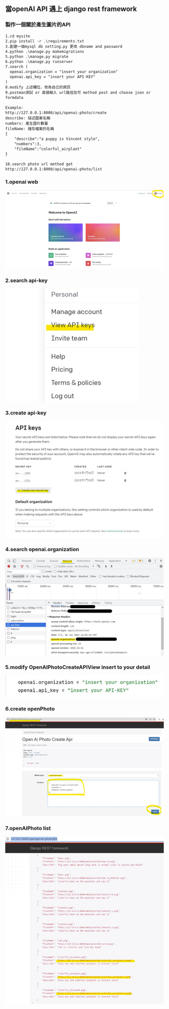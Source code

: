 ## 當openAI API 遇上 django rest framework
### 製作一個關於產生圖片的API

```
1.cd mysite 
2.pip install -r .\requirements.txt 
3.創建一個mysql db setting.py 更改 dbname and password
4.python .\manage.py makemigrations 
5.python .\manage.py migrate
6.python .\manage.py runserver
7.search (
  openai.organization = "insert your organization"
  openai.api_key = "insert your API-KEY"
)
8.modify 上述欄位，改為自己的資訊
9.postman測試 or 直接輸入 url路徑及可 method post and choose json or formdata

Example:
http://127.0.0.1:8000/api/openai-photo/create
describe: 描述圖案名稱
numbers: 產生圖片數量
fileName: 儲存檔案的名稱
{
    "describe":"a puppy is Vincent style",
    "numbers":3,
    "fileName":"colorful_airplant"
}

10.search photo url method get
http://127.0.0.1:8000/api/openai-photo/list 
```
### 1.openai web 
![](https://github.com/leolee1204/openAIDjango/blob/5c82ed0c931625170f17ff1b6467fd51d146c2c1/temp/step-1.jpg)

### 2.search api-key
![](https://github.com/leolee1204/openAIDjango/blob/5c82ed0c931625170f17ff1b6467fd51d146c2c1/temp/step-2.jpg)

### 3.create api-key
![](https://github.com/leolee1204/openAIDjango/blob/5c82ed0c931625170f17ff1b6467fd51d146c2c1/temp/step-3.jpg)

### 4.search openai.organization
![](https://github.com/leolee1204/openAIDjango/blob/5c82ed0c931625170f17ff1b6467fd51d146c2c1/temp/step-4.jpg)

### 5.modify OpenAIPhotoCreateAPIView insert to your detail
![](https://github.com/leolee1204/openAIDjango/blob/5c82ed0c931625170f17ff1b6467fd51d146c2c1/temp/step-5.jpg)

### 6.create openPhoto
![](https://github.com/leolee1204/openAIDjango/blob/5c82ed0c931625170f17ff1b6467fd51d146c2c1/temp/step-6.jpg)

### 7.openAIPhoto list
![](https://github.com/leolee1204/openAIDjango/blob/5c82ed0c931625170f17ff1b6467fd51d146c2c1/temp/step-7.jpg)